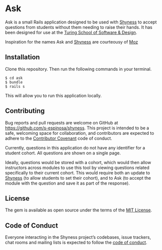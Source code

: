 # Ask

Ask is a small Rails application designed to be used with [Shyness](https://github.com/s-espinosa/shyness) to accept questions from students without them needing to raise their hands. It has been designed for use at the [Turing School of Software & Design](http://turing.io/).

Inspiration for the names Ask and [Shyness](https://github.com/s-espinosa/shyness) are courteousy of [Moz](https://www.youtube.com/watch?v=zoo9Vu1a9bU)

## Installation

Clone this repository. Then run the following commands in your terminal.

```
$ cd ask
$ bundle
$ rails s
```

This will allow you to run this application locally.

## Contributing

Bug reports and pull requests are welcome on GitHub at https://github.com/s-espinosa/shyness. This project is intended to be a safe, welcoming space for collaboration, and contributors are expected to adhere to the [Contributor Covenant](http://contributor-covenant.org) code of conduct.

Currently, questions in this application do not have any identifier for a student cohort. All questions are shown on a single page.

Ideally, questions would be stored with a cohort, which would then allow instructors across modules to use this tool by viewing questions related specifically to their current cohort. This would require both an update to [Shyness](https://github.com/s-espinosa/shyness) (to allow students to set their cohort), and to Ask (to accept the module with the question and save it as part of the response).

## License

The gem is available as open source under the terms of the [MIT License](https://opensource.org/licenses/MIT).

## Code of Conduct

Everyone interacting in the Shyness project’s codebases, issue trackers, chat rooms and mailing lists is expected to follow the [code of conduct](https://github.com/[USERNAME]/shyness/blob/master/CODE_OF_CONDUCT.md).
